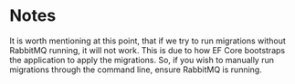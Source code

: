 # Notes

<p>
It is worth mentioning at this point, that if we try to run migrations without RabbitMQ running, it will not work. This is due to how EF Core bootstraps the application to apply the migrations. So, if you wish to manually run migrations through the command line, ensure RabbitMQ is running.
</p>
